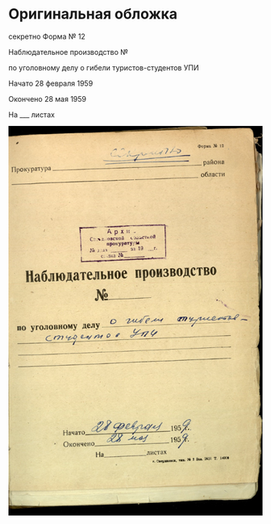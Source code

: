 # Оригинальная обложка

секретно Форма № 12

Наблюдательное производство №

по уголовному делу о гибели туристов-студентов УПИ

Начато 28 февраля 1959

Окончено 28 мая 1959

На ___ листах

![Оригинальная обложка](/scan/vol_2/cover-01.jpg)
